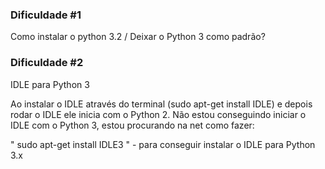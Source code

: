 ### Dificuldade #1
Como instalar o python 3.2 / Deixar o Python 3 como padrão?

### Dificuldade #2
IDLE para Python 3

Ao instalar o IDLE através do terminal (sudo apt-get install IDLE) e depois rodar o IDLE ele inicia com o Python 2.
Não estou conseguindo iniciar o IDLE com o Python 3, estou procurando na net como fazer:

" sudo apt-get install IDLE3 " - para conseguir instalar o IDLE para Python 3.x
